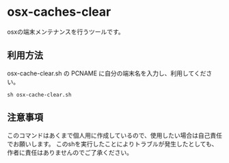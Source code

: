 # osx-caches-clear

osxの端末メンテナンスを行うツールです。

## 利用方法

osx-cache-clear.sh の PCNAME に自分の端末名を入力し、利用してください。

```
sh osx-cache-clear.sh
```

## 注意事項

このコマンドはあくまで個人用に作成しているので、使用したい場合は自己責任でお願いします。
このshを実行したことによりトラブルが発生したとしても、作者に責任はありませんのでご了承ください。
